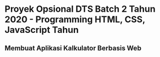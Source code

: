 # Proyek Opsional DTS Batch 2 Tahun 2020 - Programming HTML, CSS, JavaScript Tahun

## Membuat Aplikasi Kalkulator Berbasis Web
